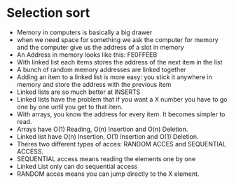 # Selection sort

- Memory in computers is basically a big drawer
- when we need space for something we ask the computer for memory and the computer give us the  address of a slot in memory
- An Address in memory looks like this: FE0FFEEB
- With linked list each items stores the address of the next item in the list
- A bunch of random memory addresses are linked together
- Adding an item to a linked list is more easy: you stick it anywhere in memory and store the address with the previous item
- Linked lists are so much better at INSERTS
- Linked lists have the problem that if you want a X number you have to go one by one until you get to that item.
- With arrays, you know the address for every item. It becomes simpler to read.
- Arrays have O(1) Reading, O(n) Insertion and O(n) Deletion.
- Linked list have O(n) Insertion, O(1) Insertion and O(1) Deletion.
- Theres two different types of acces: RANDOM ACCES and SEQUENTIAL ACCESS.
- SEQUENTIAL access means reading the elements one by one
- Linked List only can do sequential access
- RANDOM acces means you can jump directly to the X element.


